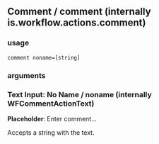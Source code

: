 
## Comment / comment (internally is.workflow.actions.comment)


### usage
`comment noname=[string]`

### arguments
### Text Input: No Name / noname (internally WFCommentActionText)
**Placeholder**: Enter comment...


Accepts a string 
with the text.
